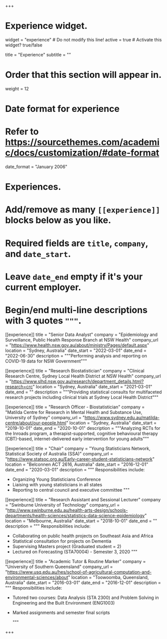 +++
# Experience widget.
widget = "experience"  # Do not modify this line!
active = true  # Activate this widget? true/false

title = "Experience"
subtitle = ""

# Order that this section will appear in.
weight = 12

# Date format for experience
#   Refer to https://sourcethemes.com/academic/docs/customization/#date-format
date_format = "January 2006"

# Experiences.
#   Add/remove as many `[[experience]]` blocks below as you like.
#   Required fields are `title`, `company`, and `date_start`.
#   Leave `date_end` empty if it's your current employer.
#   Begin/end multi-line descriptions with 3 quotes `"""`.


 
  [[experience]]
  title = "Senior Data Analyst"
  company = "Epidemiology and Surveillance, Public Health Response Branch at NSW Health"
  company_url = "https://www.health.nsw.gov.au/about/ministry/Pages/default.aspx"
  location = "Sydney, Australia"
  date_start = "2022-03-01"
  date_end = "2022-06-30"
  description = """Performing analysis and reporting on COVID-19 data for NSW Government"""


 
  [[experience]]
  title = "Research Biostatistician"
  company = "Clinical Research Centre, Sydney Local Health District at NSW Health"
  company_url = "https://www.slhd.nsw.gov.au/research/department_details.html?research=crc"
  location = "Sydney, Australia"
  date_start = "2021-03-01"
  date_end = ""
  description = """Providing statistical consults for multifaceted research projects including clinical trials at Sydney Local Health District"""


 
 [[experience]]
  title = "Research Officer - Biostatistician"
  company = "Matilda Centre for Research in Mental Health and Substance Use, University of Sydney"
  company_url = "https://www.sydney.edu.au/matilda-centre/about/our-people.html"
  location = "Sydney, Australia"
  date_start = "2019-10-01"
  date_end = "2020-10-01"
  description = """Analyzing RCTs for the Inroads program, a therapist-supported, cognitive behavioural therapy (CBT)-based, internet-delivered early intervention for young adults"""

  
[[experience]]
  title = "Chair"
  company = "Young Statisticians Network, Statistical Society of Australia (SSA)"
  company_url = "https://www.statsoc.org.au/Early-career-student-statisticians-network"
  location = "Belconnen ACT 2616, Australia"
  date_start = "2016-12-01"
  date_end = "2020-03-01"
  description = """
  Responsibilities include:
  
  * Organizing Young Statisticians Conference 
  * Liaising with young statisticians in all states
  * Reporting to central council and executive committee 
  """


[[experience]]
  title = "Research Assistant and Sessional Lecturer"
  company = "Swinburne University of Technology"
  company_url = "http://www.swinburne.edu.au/health-arts-design/schools-departments/health-sciences/statistics-data-science-epidemiology"
  location = "Melbourne, Australia"
  date_start = "2018-10-01"
  date_end = ""
  description = """
  Responsibilities include:
  
  * Collaborating on public health projects on Southeast Asia and Africa
  * Statistical consultation for projects on Dementia
  * Supervising Masters project (Graduated student = 2)
  * Lectured on Forecasting (STA70004) - Semester 3, 2020
  """
  

  
[[experience]]
  title = "Academic Tutor & Routine Marker"
  company = "University of Southern Queensland"
  company_url = "https://www.usq.edu.au/hes/school-of-agricultural-computation-and-environmental-sciences/about"
  location = "Toowoomba, Queensland, Australia"
  date_start = "2016-03-01"
  date_end = "2016-12-01"
  description = """
   Responsibilities include:
  
  * Tutored two courses: Data Analysis (STA 2300) and Problem Solving in Engineering and the Built Environment     (ENG1003)
  * Marked assignments and semester final scripts

  
    """
  
+++
